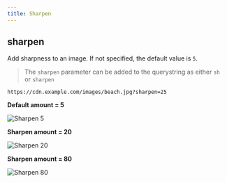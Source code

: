 ```yaml
---
title: Sharpen
---
```

## sharpen

Add sharpness to an image. If not specified, the default value is `5`.

> The `sharpen` parameter can be added to the querystring as either `sh` or `sharpen`

`https://cdn.example.com/images/beach.jpg?sharpen=25`

**Default amount = 5**

![Sharpen 5](../../assets/beach-sharp-5.jpeg "Image credit: Danielle MacInnes (https://unsplash.com/@dsmacinnes)")

**Sharpen amount = 20**

![Sharpen 20](../../assets/beach-sharp-20.jpeg "Image credit: Danielle MacInnes (https://unsplash.com/@dsmacinnes)")

**Sharpen amount = 80**

![Sharpen 80](../../assets/beach-sharp-80.jpeg "Image credit: Danielle MacInnes (https://unsplash.com/@dsmacinnes)")